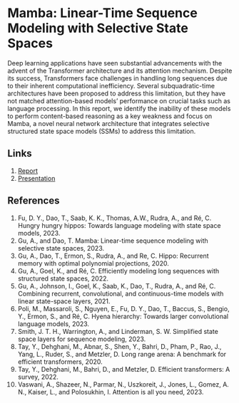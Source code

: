 # Mamba: Linear-Time Sequence Modeling with Selective State Spaces

Deep learning applications have seen substantial advancements with the advent of the Transformer
architecture and its attention mechanism. Despite its success, Transformers face challenges in
handling long sequences due to their inherent computational inefficiency. Several subquadratic-time
architectures have been proposed to address this limitation, but they have not
matched attention-based models’ performance on crucial tasks such as language processing. In this
report, we identify the inability of these models to perform content-based reasoning as a key weakness and
focus on Mamba, a novel neural network architecture that integrates selective structured state space
models (SSMs) to address this limitation.

## Links
1. [Report](Project_Report.pdf)
2. [Presentation](Project_Presentation.pdf)


## References
1. Fu, D. Y., Dao, T., Saab, K. K., Thomas, A.W., Rudra, A., and Ré, C. Hungry hungry hippos: Towards
language modeling with state space models, 2023.
2. Gu, A., and Dao, T. Mamba: Linear-time sequence modeling with selective state spaces, 2023.
3. Gu, A., Dao, T., Ermon, S., Rudra, A., and Re, C. Hippo: Recurrent memory with optimal polynomial
projections, 2020.
4. Gu, A., Goel, K., and Ré, C. Efficiently modeling long sequences with structured state spaces, 2022.
5. Gu, A., Johnson, I., Goel, K., Saab, K., Dao, T., Rudra, A., and Ré, C. Combining recurrent,
convolutional, and continuous-time models with linear state-space layers, 2021.
6. Poli, M., Massaroli, S., Nguyen, E., Fu, D. Y., Dao, T., Baccus, S., Bengio, Y., Ermon, S., and Ré, C.
Hyena hierarchy: Towards larger convolutional language models, 2023.
7. Smith, J. T. H., Warrington, A., and Linderman, S. W. Simplified state space layers for sequence
modeling, 2023.
8. Tay, Y., Dehghani, M., Abnar, S., Shen, Y., Bahri, D., Pham, P., Rao, J., Yang, L., Ruder, S., and
Metzler, D. Long range arena: A benchmark for efficient transformers, 2020.
9. Tay, Y., Dehghani, M., Bahri, D., and Metzler, D. Efficient transformers: A survey, 2022.
10. Vaswani, A., Shazeer, N., Parmar, N., Uszkoreit, J., Jones, L., Gomez, A. N., Kaiser, L., and
Polosukhin, I. Attention is all you need, 2023.
